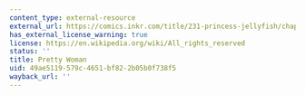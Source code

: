 ```yaml
---
content_type: external-resource
external_url: https://comics.inkr.com/title/231-princess-jellyfish/chapter/7438-chapter-2-pretty-woman?progress=0.986
has_external_license_warning: true
license: https://en.wikipedia.org/wiki/All_rights_reserved
status: ''
title: Pretty Woman
uid: 49ae5119-579c-4651-bf82-2b05b0f738f5
wayback_url: ''
---
```

